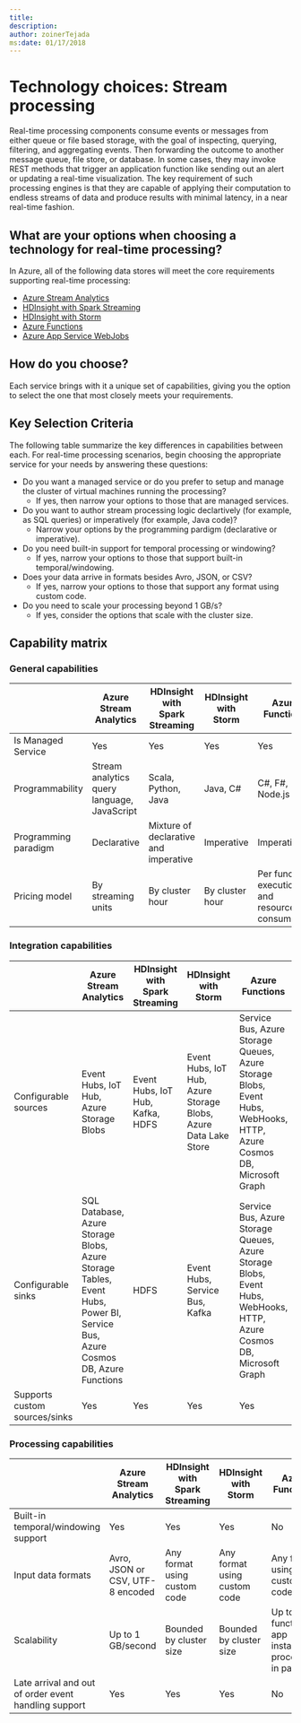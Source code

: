 ```yaml
---
title: 
description: 
author: zoinerTejada
ms:date: 01/17/2018
---
```


# Technology choices: Stream processing

Real-time processing components consume events or messages from either queue or file based storage, with the goal of inspecting, querying, filtering, and aggregating events. Then forwarding the outcome to another message queue, file store, or database. In some cases, they may invoke REST methods that trigger an application function like sending out an alert or updating a real-time visualization. The key requirement of such processing engines is that they are capable of applying their computation to endless streams of data and produce results with minimal latency, in a near real-time fashion.

## What are your options when choosing a technology for real-time processing?
In Azure, all of the following data stores will meet the core requirements supporting real-time processing:
- [Azure Stream Analytics](/azure/stream-analytics/)
- [HDInsight with Spark Streaming](/azure/hdinsight/spark/apache-spark-streaming-overview)
- [HDInsight with Storm](/azure/hdinsight/storm/apache-storm-overview)
- [Azure Functions](/azure/azure-functions/functions-overview)
- [Azure App Service WebJobs](/azure/app-service/web-sites-create-web-jobs)

## How do you choose?
Each service brings with it a unique set of capabilities, giving you the option to select the one that most closely meets your requirements. 

## Key Selection Criteria

The following table summarize the key differences in capabilities between each. <!--See note from analysis-visualizations-reporting.md-->For real-time processing scenarios, begin choosing the appropriate service for your needs by answering these questions:
- Do you want a managed service or do you prefer to setup and manage the cluster of virtual machines running the processing?
    - If yes, then narrow your options to those that are managed services.
- Do you want to author stream processing logic declartively (for example, as SQL queries) or imperatively (for example, Java code)?
    - Narrow your options by the programming pardigm (declarative or imperative).
- Do you need built-in support for temporal processing or windowing?
    - If yes, narrow your options to those that support built-in temporal/windowing.
- Does your data arrive in formats besides Avro, JSON, or CSV?
    - If yes, narrow your options to those that support any format using custom code.
- Do you need to scale your processing beyond 1 GB/s?
    - If yes, consider the options that scale with the cluster size. 

## Capability matrix

### General capabilities
| | Azure Stream Analytics | HDInsight with Spark Streaming | HDInsight with Storm | Azure Functions | Azure App Service WebJobs |
| --- | --- | --- | --- | --- | --- | 
| Is Managed Service | Yes |Yes | Yes | Yes | Yes |  
| Programmability | Stream analytics query language, JavaScript | Scala, Python, Java | Java, C# | C#, F#, Node.js | C#, Node.js, PHP, Java, Python |
| Programming paradigm | Declarative | Mixture of declarative and imperative | Imperative | Imperative | Imperative |    
| Pricing model | By streaming units | By cluster hour | By cluster hour | Per function execution and resource consumption | Per app service plan hour |  

### Integration capabilities
| | Azure Stream Analytics | HDInsight with Spark Streaming | HDInsight with Storm | Azure Functions | Azure App Service WebJobs |
| --- | --- | --- | --- | --- | --- | 
| Configurable sources | Event Hubs, IoT Hub, Azure Storage Blobs  | Event Hubs, IoT Hub, Kafka, HDFS  | Event Hubs, IoT Hub, Azure Storage Blobs, Azure Data Lake Store  | Service Bus, Azure Storage Queues, Azure Storage Blobs, Event Hubs, WebHooks, HTTP, Azure Cosmos DB, Microsoft Graph | Service Bus, Azure Storage Queues, Azure Storage Blobs, Event Hubs, WebHooks, Azure Cosmos DB, Files |
| Configurable sinks | SQL Database, Azure Storage Blobs, Azure Storage Tables, Event Hubs, Power BI, Service Bus, Azure Cosmos DB, Azure Functions | HDFS |  Event Hubs, Service Bus, Kafka | Service Bus, Azure Storage Queues, Azure Storage Blobs, Event Hubs, WebHooks, HTTP, Azure Cosmos DB, Microsoft Graph | Service Bus, Azure Storage Queues, Azure Storage Blobs, Event Hubs, WebHooks, Azure Cosmos DB, Files | 
| Supports custom sources/sinks | Yes | Yes | Yes | Yes | Yes |  

### Processing capabilities
| | Azure Stream Analytics | HDInsight with Spark Streaming | HDInsight with Storm | Azure Functions | Azure App Service WebJobs |
| --- | --- | --- | --- | --- | --- | 
| Built-in temporal/windowing support | Yes | Yes | Yes | No | No |
| Input data formats | Avro, JSON or CSV, UTF-8 encoded | Any format using custom code | Any format using custom code | Any format using custom code | Any format using custom code |
| Scalability | Up to 1 GB/second | Bounded by cluster size | Bounded by cluster size | Up to 200 function app instances processing in parallel | Bounded by app service plan capacity | 
| Late arrival and out of order event handling support | Yes | Yes | Yes | No | No |
